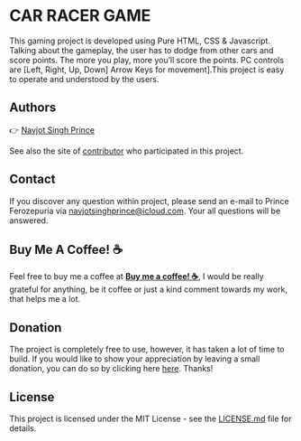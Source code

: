 # CAR RACER GAME
This gaming project is developed using Pure HTML, CSS &amp; Javascript. Talking about the gameplay, the user has to dodge from other cars and score points. The more you play, more you’ll score the points. PC controls are [Left, Right, Up, Down] Arrow Keys for movement].This project is easy to operate and understood by the users.

## Authors
:point_right: [Navjot Singh Prince](https://github.com/navjotsinghprince)

See also the site of [contributor](https://github.com/navjotsinghprince)
who participated in this project.

## Contact
If you discover any question within project, please send an e-mail to Prince Ferozepuria via [navjotsinghprince@icloud.com](mailto:navjotsinghprince@icloud.com). Your all questions will be answered.

## Buy Me A Coffee! :coffee: 
Feel free to buy me a coffee at [__Buy me a coffee! :coffee:__]( https://ko-fi.com/princeferozepuria), I would be really grateful for anything, be it coffee or just a kind comment towards my work, that helps me a lot.

## Donation
The project is completely free to use, however, it has taken a lot of time to build. If you would like to show your appreciation by leaving a small donation, you can do so by clicking here [here](https://www.paypal.com/paypalme/navjotsinghprince). Thanks!

## License
This project is licensed under the MIT License - see the [LICENSE.md](LICENSE.md)
file for details.
